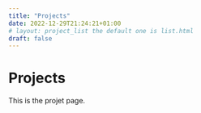 ```yaml
---
title: "Projects"
date: 2022-12-29T21:24:21+01:00
# layout: project_list the default one is list.html
draft: false
---
```


# Projects

This is the projet page.